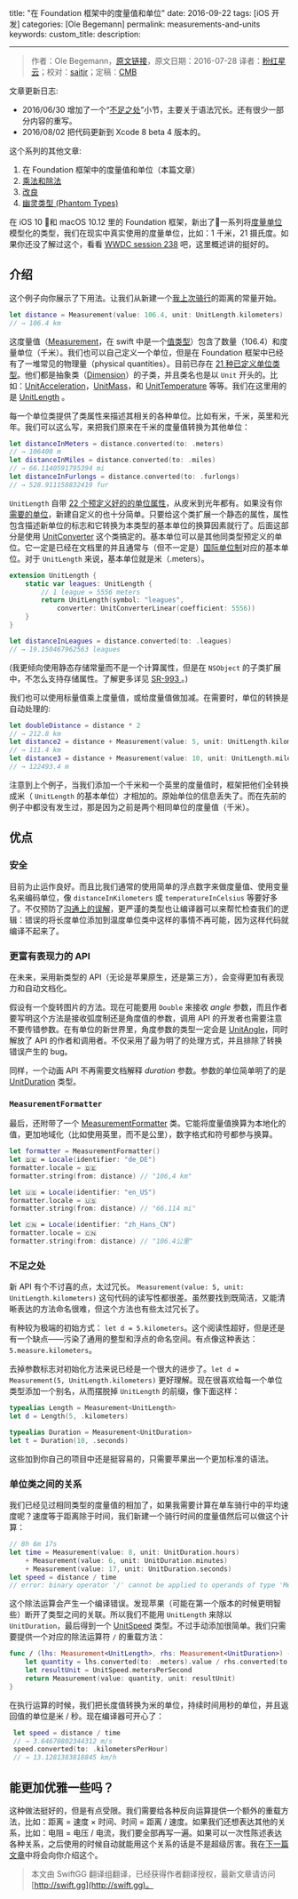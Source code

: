title: "在 Foundation 框架中的度量值和单位"
date: 2016-09-22
tags: [iOS 开发]
categories: [Ole Begemann]
permalink: measurements-and-units
keywords: 
custom_title: 
description: 

---
> 作者：Ole Begemann，[原文链接](http://oleb.net/blog/2016/07/measurements-and-units/)，原文日期：2016-07-28
> 译者：[粉红星云](http://www.jianshu.com/users/f4d4f97d8b90/latest_articles)；校对：[saitjr](http://www.saitjr.com)；定稿：[CMB](https://github.com/chenmingbiao)
  







<!--此处开始正文-->

文章更新日志:

- 2016/06/30 增加了一个“[不足之处](https://oleb.net/blog/2016/07/measurements-and-units/#what-i-dont-like)”小节，主要关于语法冗长。还有很少一部分内容的重写。
- 2016/08/02 把代码更新到 Xcode 8 beta 4 版本的。

这个系列的其他文章:

1. 在 Foundation 框架中的度量值和单位（本篇文章）
2. [乘法和除法](https://oleb.net/blog/2016/07/unitproduct/)
3. [改良](https://oleb.net/blog/2016/07/unitsquare/)
4. [幽灵类型 (Phantom Types) ](https://oleb.net/blog/2016/08/measurements-and-units-with-phantom-types/)

在 iOS 10 和 macOS 10.12 里的 Foundation 框架，新出了一系列将[度量单位](https://en.wikipedia.org/wiki/Units_of_measurement)模型化的类型，我们在现实中真实使用的度量单位，比如：1 千米，21 摄氏度。如果你还没了解过这个，看看 [WWDC session 238](https://developer.apple.com/videos/play/wwdc2016/238/) 吧，这里概述讲的挺好的。

<!-- more -->

## 介绍

这个例子向你展示了下用法。让我们从新建一个[我上次骑行](http://www.gpsies.com/map.do?fileId=jlrraxtktaxippup)的距离的常量开始。

```swift
let distance = Measurement(value: 106.4, unit: UnitLength.kilometers)
// → 106.4 km
```

这度量值（[Measurement](https://developer.apple.com/reference/foundation/nsmeasurement)，在 swift 中是一个[值类型](https://developer.apple.com/swift/blog/?id=10)）包含了数量（106.4）和度量单位（千米）。我们也可以自己定义一个单位，但是在 Foundation 框架中已经有了一堆常见的物理量（physical quantities）。目前已存在 [21 种已定义单位类型](https://developer.apple.com/reference/foundation/nsdimension)。他们都是抽象类（[Dimension](https://developer.apple.com/reference/foundation/nsdimension)）的子类，并且类名也是以 `Unit` 开头的。比如：[UnitAcceleration](https://developer.apple.com/reference/foundation/nsunitacceleration)，[UnitMass](https://developer.apple.com/reference/foundation/nsunitmass)，和 [UnitTemperature](https://developer.apple.com/reference/foundation/nsunittemperature) 等等。我们在这里用的是 [UnitLength](https://developer.apple.com/reference/foundation/nsunitlength) 。

每一个单位类提供了类属性来描述其相关的各种单位。比如有米，千米，英里和光年。我们可以这么写，来把我们原来在千米的度量值转换为其他单位：

```swift
let distanceInMeters = distance.converted(to: .meters)
// → 106400 m
let distanceInMiles = distance.converted(to: .miles)
// → 66.1140591795394 mi
let distanceInFurlongs = distance.converted(to: .furlongs)
// → 528.911158832419 fur
```

`UnitLength` 自带 [22 个预定义好的的单位属性](https://developer.apple.com/reference/foundation/nsunitlength)，从皮米到光年都有。如果没有你[需要的单位](https://www.youtube.com/watch?v=r7x-RGfd0Yk)，新建自定义的也十分简单。只要给这个类扩展一个静态的属性，属性包含描述新单位的标志和它转换为本类型的基本单位的换算因素就行了。后面这部分是使用 [UnitConverter](https://developer.apple.com/reference/foundation/unitconverter) 这个类搞定的。基本单位可以是其他同类型预定义的单位。它一定是已经在文档里的并且通常与（但不一定是）[国际单位制](https://en.wikipedia.org/wiki/International_System_of_Units)对应的基本单位。对于 `UnitLength` 来说，基本单位就是米（.meters）。

```swift
extension UnitLength {
    static var leagues: UnitLength {
        // 1 league = 5556 meters
        return UnitLength(symbol: "leagues", 
            converter: UnitConverterLinear(coefficient: 5556))
    }
}

let distanceInLeagues = distance.converted(to: .leagues)
// → 19.150467962563 leagues
```

(我更倾向使用静态存储常量而不是一个计算属性，但是在 `NSObject` 的子类扩展中，不怎么支持存储属性。了解更多详见 [ SR-993 ](https://bugs.swift.org/browse/SR-993) 。)


我们也可以使用标量值乘上度量值，或给度量值做加减。在需要时，单位的转换是自动处理的:

```swift
let doubleDistance = distance * 2
// → 212.8 km
let distance2 = distance + Measurement(value: 5, unit: UnitLength.kilometers)
// → 111.4 km
let distance3 = distance + Measurement(value: 10, unit: UnitLength.miles)
// → 122493.4 m
```

注意到上个例子，当我们添加一个千米和一个英里的度量值时，框架把他们全转换成米（ `UnitLength` 的基本单位）才相加的。原始单位的信息丢失了。而在先前的例子中都没有发生过，那是因为之前是两个相同单位的度量值（千米）。


## 优点

### 安全

目前为止运作良好。而且比我们通常的使用简单的浮点数字来做度量值、使用变量名来编码单位，像 `distanceInKilometers` 或 `temperatureInCelsius` 等要好多了。不仅预防了[沟通上的误解](https://www.wired.com/2010/11/1110mars-climate-observer-report/)，更严谨的类型也让编译器可以来帮忙检查我们的逻辑：错误的将长度单位添加到温度单位类中这样的事情不再可能，因为这样代码就编译不起来了。

### 更富有表现力的 API

在未来，采用新类型的 API（无论是苹果原生，还是第三方），会变得更加有表现力和自动文档化。

假设有一个旋转图片的方法。现在可能要用 `Double` 来接收 *angle* 参数，而且作者要写明这个方法是接收弧度制还是角度值的参数，调用 API 的开发者也需要注意不要传错参数。在有单位的新世界里，角度参数的类型一定会是 [UnitAngle](https://developer.apple.com/reference/foundation/nsunitangle)，同时解放了 API 的作者和调用者。不仅采用了最为明了的处理方式，并且排除了转换错误产生的 bug。

同样，一个动画 API 不再需要文档解释 *duration* 参数。参数的单位简单明了的是 [UnitDuration](https://developer.apple.com/reference/foundation/nsunitduration) 类型。

### `MeasurementFormatter`

最后，还附带了一个 [MeasurementFormatter](https://developer.apple.com/reference/foundation/nsmeasurementformatter) 类。它能将度量值换算为本地化的值，更加地域化（比如使用英里，而不是公里），数字格式和符号都参与换算。

```swift
let formatter = MeasurementFormatter()
let 🇩🇪 = Locale(identifier: "de_DE")
formatter.locale = 🇩🇪
formatter.string(from: distance) // "106,4 km"

let 🇺🇸 = Locale(identifier: "en_US")
formatter.locale = 🇺🇸
formatter.string(from: distance) // "66.114 mi"

let 🇨🇳 = Locale(identifier: "zh_Hans_CN")
formatter.locale = 🇨🇳
formatter.string(from: distance) // "106.4公里"
```

### 不足之处

新 API 有个不讨喜的点，太过冗长。 `Measurement(value: 5, unit: UnitLength.kilometers)` 这句代码的读写性都很差。虽然要找到既简洁，又能清晰表达的方法命名很难，但这个方法也有些太过冗长了。

有种较为极端的初始方式： `let d = 5.kilometers`。这个阅读性超好，但是还是有一个缺点——污染了通用的整型和浮点的命名空间。有点像这种表达：`5.measure.kilometers`。

去掉参数标志对初始化方法来说已经是一个很大的进步了。`let d = Measurement(5, UnitLength.kilometers)` 更好理解。现在很喜欢给每一个单位类型添加一个别名，从而摆脱掉 `UnitLength` 的前缀，像下面这样：

```swift
typealias Length = Measurement<UnitLength>
let d = Length(5, .kilometers)

typealias Duration = Measurement<UnitDuration>
let t = Duration(10, .seconds)
```

这些加到你自己的项目中还是挺容易的，只需要苹果出一个更加标准的语法。

### 单位类之间的关系

我们已经见过相同类型的度量值的相加了，如果我需要计算在单车骑行中的平均速度呢？速度等于距离除于时间，我们新建一个骑行时间的度量值然后可以做这个计算：

```swift
// 8h 6m 17s
let time = Measurement(value: 8, unit: UnitDuration.hours)
    + Measurement(value: 6, unit: UnitDuration.minutes)
    + Measurement(value: 17, unit: UnitDuration.seconds)
let speed = distance / time
// error: binary operator '/' cannot be applied to operands of type 'Measurement<UnitLength>' and 'Measurement<UnitDuration>'
```

这个除法运算会产生一个编译错误。发现苹果（可能在第一个版本的时候更明智些）断开了类型之间的关联。所以我们不能用 `UnitLength` 来除以 `UnitDuration`，最后得到一个 [UnitSpeed](https://developer.apple.com/reference/foundation/nsunitspeed) 类型。不过手动添加很简单。我们只需要提供一个对应的除法运算符 `/` 的重载方法：

```swift
func / (lhs: Measurement<UnitLength>, rhs: Measurement<UnitDuration>) -> Measurement<UnitSpeed> {
    let quantity = lhs.converted(to: .meters).value / rhs.converted(to: .seconds).value
    let resultUnit = UnitSpeed.metersPerSecond
    return Measurement(value: quantity, unit: resultUnit)
}
```

在执行运算的时候，我们把长度值转换为米的单位，持续时间用秒的单位，并且返回值的单位是米 / 秒。现在编译器可开心了：

```swift
 let speed = distance / time
 // → 3.64670802344312 m/s
 speed.converted(to: .kilometersPerHour)
 // → 13.1281383818845 km/h
```

## 能更加优雅一些吗？

这种做法挺好的，但是有点受限。我们需要给各种反向运算提供一个额外的重载方法，比如：距离 = 速度 × 时间、时间 = 距离 / 速度。如果我们还想表达其他的关系，比如：电阻 = 电压 / 电流，我们要全部再写一遍。如果可以一次性陈述表达各种关系，之后使用的时候自动就能用这个关系的话是不是超级厉害。我在[下一篇文章](https://oleb.net/blog/2016/07/unitproduct/)中将会向你介绍这个。

> 本文由 SwiftGG 翻译组翻译，已经获得作者翻译授权，最新文章请访问 [http://swift.gg](http://swift.gg)。